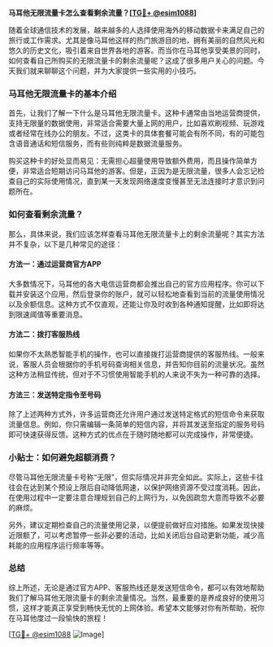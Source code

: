 **马耳他无限流量卡怎么查看剩余流量？[[TG💪+ @esim1088](https://t.me/s/esim1088)]**

随着全球通信技术的发展，越来越多的人选择使用海外的移动数据卡来满足自己的旅行或工作需求。尤其是像马耳他这样的热门旅游目的地，拥有美丽的自然风光和悠久的历史文化，吸引着来自世界各地的游客。而当你在马耳他享受美景的同时，如何查看自己所购买的无限流量卡的剩余流量呢？这成了很多用户关心的问题。今天我们就来聊聊这个问题，并为大家提供一些实用的小技巧。

### 马耳他无限流量卡的基本介绍

首先，让我们了解一下什么是马耳他无限流量卡。这种卡通常由当地运营商提供，支持无限量的数据使用，非常适合需要大量上网的用户，比如喜欢刷视频、玩游戏或者经常在线办公的朋友。不过，这类卡的具体套餐可能会有所不同，有的可能包含语音通话和短信服务，而有些则纯粹是数据流量服务。

购买这种卡的好处显而易见：无需担心超量使用导致额外费用，而且操作简单方便，非常适合短期访问马耳他的游客。但是，正因为是无限流量，很多人会忘记检查自己的实际使用情况，直到某一天发现网络速度变慢甚至无法连接时才意识到问题所在。

### 如何查看剩余流量？

那么，具体来说，我们应该怎样查看马耳他无限流量卡上的剩余流量呢？其实方法并不复杂，以下是几种常见的途径：

#### 方法一：通过运营商官方APP

大多数情况下，马耳他的各大电信运营商都会推出自己的官方应用程序。你可以下载并安装这个应用，然后登录你的账户，就可以轻松地查看到当前的流量使用情况以及余额信息。这种方式不仅直观，还能让你及时收到各种通知提醒，比如即将达到限速阈值等重要消息。

#### 方法二：拨打客服热线

如果你不太熟悉智能手机的操作，也可以直接拨打运营商提供的客服热线。一般来说，客服人员会根据你的手机号码查询相关信息，并告知你目前的流量状况。虽然这种方法稍显传统，但对于不习惯使用智能手机的人来说不失为一种可靠的选择。

#### 方法三：发送特定指令至号码

除了上述两种方式外，许多运营商还允许用户通过发送特定格式的短信命令来获取流量信息。例如，你只需编辑一条简单的短信内容，并将其发送至指定的服务号码即可快速获得反馈。这种方式的优点在于随时随地都可以完成操作，非常便捷。

### 小贴士：如何避免超额消费？

尽管马耳他无限流量卡号称“无限”，但实际情况并非完全如此。实际上，这些卡往往会在达到某个预设上限后自动降低网速，以保护网络资源不受过度消耗。因此，在使用过程中一定要注意合理规划自己的上网行为，以免因疏忽大意而导致不必要的麻烦。

另外，建议定期检查自己的流量使用记录，以便提前做好应对措施。如果发现快接近限额了，可以考虑暂停一些非必要的活动，比如关闭后台自动更新功能，减少高耗能的应用程序运行频率等等。

### 总结

综上所述，无论是通过官方APP、客服热线还是发送短信命令，都可以有效地帮助我们了解马耳他无限流量卡的剩余流量情况。当然，最重要的是养成良好的使用习惯，这样才能真正享受到畅快无忧的上网体验。希望本文能够对你有所帮助，祝你在马耳他度过一段愉快的旅程！

[[TG💪+ @esim1088](https://t.me/s/esim1088) ![Image](https://i.postimg.cc/4NQfJmqS/Snipaste-2025-05-13-00-14-12.png)]